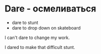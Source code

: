 # Dare - осмеливаться




- dare to stunt
- dare to drop down on skateboard

I can't dare to change my work.

I dared to make that difficult stunt.